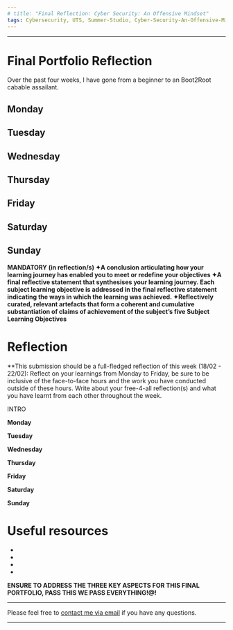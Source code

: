 ```yaml
---
# title: "Final Reflection: Cyber Security: An Offensive Mindset"
tags: Cybersecurity, UTS, Summer-Studio, Cyber-Security-An-Offensive-Mindset, Final-Reflection
---
```

___

# Final Portfolio Reflection
Over the past four weeks, I have gone from a beginner to an Boot2Root cabable assailant.

## Monday

## Tuesday

## Wednesday

## Thursday

## Friday

## Saturday

## Sunday


**MANDATORY (in reflection/s)
✦A conclusion articulating how your learning journey has enabled you to meet or redefine your objectives
✦A final reflective statement that synthesises your learning journey. Each subject learning objective is addressed in the final reflective statement indicating the ways in which the learning was achieved.
✦Reflectively curated, relevant artefacts that form a coherent and cumulative substantiation of claims of achievement of the subject’s five Subject Learning Objectives**


# Reflection
**This submission should be a full-fledged reflection of this week (18/02 - 22/02):
Reflect on your learnings from Monday to Friday, be sure to be inclusive of the face-to-face hours and the work you have conducted outside of these hours.
Write about your free-4-all reflection(s) and what you have learnt from each other throughout the week.


INTRO

**Monday**

**Tuesday**

**Wednesday**

**Thursday**

**Friday**

**Saturday**

**Sunday** 


# Useful resources
  - 
  - 
  - 
  - 

**ENSURE TO ADDRESS THE THREE KEY ASPECTS FOR THIS FINAL PORTFOLIO, PASS THIS WE PASS EVERYTHING!@!**


---
Please feel free to [contact me via email](mailto:mitchell.l.tuck@student.uts.edu.au) if you have any questions.

<!--more-->

---

